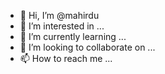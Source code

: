 - 👋 Hi, I’m @mahirdu
- 👀 I’m interested in ...
- 🌱 I’m currently learning ...
- 💞️ I’m looking to collaborate on ...
- 📫 How to reach me ...

<!---
mahirdu/mahirdu is a ✨ special ✨ repository because its `README.md` (this file) appears on your GitHub profile.
You can click the Preview link to take a look at your changes.
--->
